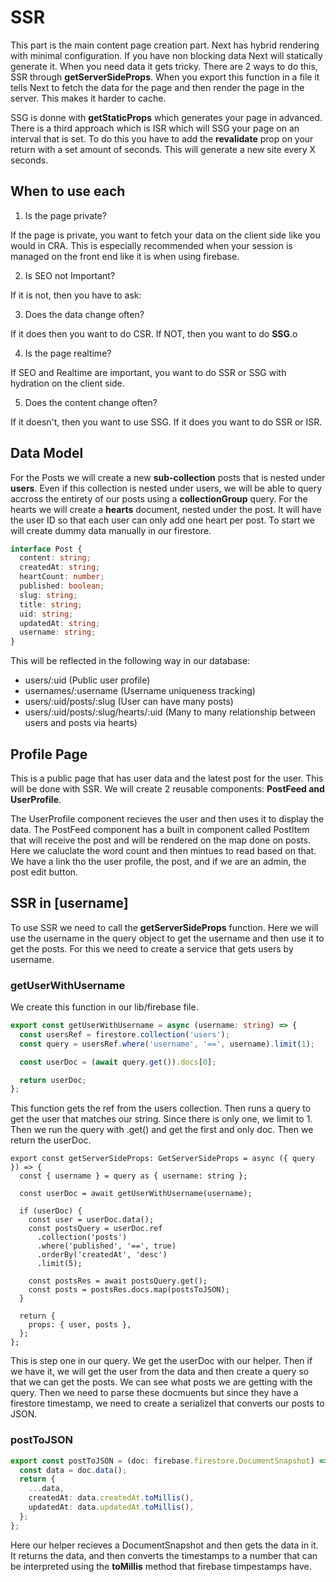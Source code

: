 # SSR

This part is the main content page creation part. Next has hybrid rendering with minimal configuration. If you have non blocking data Next will statically generate it. When you need data it gets tricky. There are 2 ways to do this, SSR through **getServerSideProps**. When you export this function in a file it tells Next to fetch the data for the page and then render the page in the server. This makes it harder to cache.

SSG is donne with **getStaticProps** which generates your page in advanced. There is a third approach which is ISR which will SSG your page on an interval that is set. To do this you have to add the **revalidate** prop on your return with a set amount of seconds. This will generate a new site every X seconds.

## When to use each

1. Is the page private?

If the page is private, you want to fetch your data on the client side like you would in CRA. This is especially recommended when your session is managed on the front end like it is when using firebase.

2. Is SEO not Important?

If it is not, then you have to ask:

3. Does the data change often?

If it does then you want to do CSR. If NOT, then you want to do **SSG**.o

4. Is the page realtime?

If SEO and Realtime are important, you want to do SSR or SSG with hydration on the client side.

5. Does the content change often?

If it doesn't, then you want to use SSG. If it does you want to do SSR or ISR.

## Data Model

For the Posts we will create a new **sub-collection** posts that is nested under **users**. Even if this collection is nested under users, we will be able to query accross the entirety of our posts using a **collectionGroup** query. For the hearts we will create a **hearts** document, nested under the post. It will have the user ID so that each user can only add one heart per post. To start we will create dummy data manually in our firestore.

```typescript
interface Post {
  content: string;
  createdAt: string;
  heartCount: number;
  published: boolean;
  slug: string;
  title: string;
  uid: string;
  updatedAt: string;
  username: string;
}
```

This will be reflected in the following way in our database:

- users/:uid (Public user profile)
- usernames/:username (Username uniqueness tracking)
- users/:uid/posts/:slug (User can have many posts)
- users/:uid/posts/:slug/hearts/:uid (Many to many relationship between users and posts via hearts)

## Profile Page

This is a public page that has user data and the latest post for the user. This will be done with SSR. We will create 2 reusable components: **PostFeed and UserProfile**.

The UserProfile component recieves the user and then uses it to display the data. The PostFeed component has a built in component called PostItem that will receive the post and will be rendered on the map done on posts. Here we caluclate the word count and then mintues to read based on that. We have a link tho the user profile, the post, and if we are an admin, the post edit button.

## SSR in [username]

To use SSR we need to call the **getServerSideProps** function. Here we will use the username in the query object to get the username and then use it to get the posts. For this we need to create a service that gets users by username.

### getUserWithUsername

We create this function in our lib/firebase file.

```typescript
export const getUserWithUsername = async (username: string) => {
  const usersRef = firestore.collection('users');
  const query = usersRef.where('username', '==', username).limit(1);

  const userDoc = (await query.get()).docs[0];

  return userDoc;
};
```

This function gets the ref from the users collection. Then runs a query to get the user that matches our string. Since there is only one, we limit to 1. Then we run the query with .get() and get the first and only doc. Then we return the userDoc.

```tsx
export const getServerSideProps: GetServerSideProps = async ({ query }) => {
  const { username } = query as { username: string };

  const userDoc = await getUserWithUsername(username);

  if (userDoc) {
    const user = userDoc.data();
    const postsQuery = userDoc.ref
      .collection('posts')
      .where('published', '==', true)
      .orderBy('createdAt', 'desc')
      .limit(5);

    const postsRes = await postsQuery.get();
    const posts = postsRes.docs.map(postsToJSON);
  }

  return {
    props: { user, posts },
  };
};
```

This is step one in our query. We get the userDoc with our helper. Then if we have it, we will get the user from the data and then create a query so that we can get the posts. We can see what posts we are getting with the query. Then we need to parse these docmuents but since they have a firestore timestamp, we need to create a serializel that converts our posts to JSON.

### postToJSON

```typescript
export const postToJSON = (doc: firebase.firestore.DocumentSnapshot) => {
  const data = doc.data();
  return {
    ...data,
    createdAt: data.createdAt.toMillis(),
    updatedAt: data.updatedAt.toMillis(),
  };
};
```

Here our helper recieves a DocumentSnapshot and then gets the data in it. It returns the data, and then converts the timestamps to a number that can be interpreted using the **toMillis** method that firebase timpestamps have.
